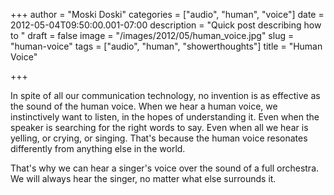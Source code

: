 +++
author = "Moski Doski"
categories = ["audio", "human", "voice"]
date = 2012-05-04T09:50:00.001-07:00
description = "Quick post describing how to "
draft = false
image = "/images/2012/05/human_voice.jpg"
slug = "human-voice"
tags = ["audio", "human", "showerthoughts"]
title = "Human Voice"

+++

In spite of all our communication technology, no invention is as effective as the sound of the human voice. When we hear a human voice, we instinctively want to listen, in the hopes of understanding it. Even when the speaker is searching for the right words to say. Even when all we hear is yelling, or crying, or singing. That's because the human voice resonates differently from anything else in the world. 

That's why we can hear a singer's voice over the sound of a full orchestra. We will always hear the singer, no matter what else surrounds it.